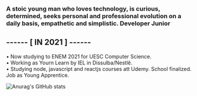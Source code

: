 ### A stoic young man who loves technology, is curious, determined, seeks personal and professional evolution on a daily basis, empathetic and simplistic. Developer Junior

<h2>------ [ IN 2021 ] ------</h2>
• Now studying to ENEM 2021 for UESC Computer Science.
<br>
• Working as Yourn Learn by IEL in Dissulba/Nestlê.
<br>
• Studying node, javascript and reactjs courses att Udemy.
School finalized.
Job as Young Apprentice.

![Anurag's GitHub stats](https://github-readme-stats.vercel.app/api?username=sroliver202023&show_icons=true&theme=radical)
